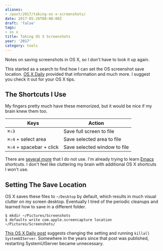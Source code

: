 ```yaml
---
aliases:
- /post/2017/taking-os-x-screenshots/
date: 2017-05-26T00:00:00Z
draft: 'false'
tags:
- os x
title: Taking OS X Screenshots
year: '2017'
category: tools
---
```

Notes on saving screenshots in OS X, so I don't have to look it up again.
<!--more-->

This started as a search to find how I can set the OS screenshot save location. [OS X Daily][] provided
that information and much more. I suggest you check it out for your OS X tips.

[OS X Daily]: http://osxdaily.com/

## The Shortcuts I Use

My fingers pretty much have these memorized, but it would be nice if my brain knew them too.

Keys                     | Action
-------------------------|------------------------------
`⌘⇧3`                    | Save full screen to file
`⌘⇧4` + select area      | Save selected area to file
`⌘⇧4` + spacebar + click | Save selected window to file

There are [several more][] that I do not use. I'm already trying to learn [Emacs][] shortcuts. I don't feel
like cluttering my brain with additional OS X shortcuts I won't use.

[several more]: http://osxdaily.com/2010/06/09/screen-capture-in-mac-os-x/
[Emacs]: /tags/emacs/

## Setting The Save Location

OS X saves these files to `~/Desktop` by default, which results in much visual clutter on my screen
desktop. Eventually I tired of the periodic cleanups and learned how to save in a different folder.
 
``` shell
$ mkdir ~/Pictures/Screenshots
$ defaults write com.apple.screencapture location ~/Pictures/Screenshots/
```

[This OS X Daily post][] suggests changing the setting and running `killall SystemUIServer`. Somewhere in the
years since that post was published, restarting SystemUIServer became unnecessary.

[This OS X Daily post]: http://osxdaily.com/2011/01/26/change-the-screenshot-save-file-location-in-mac-os-x/
